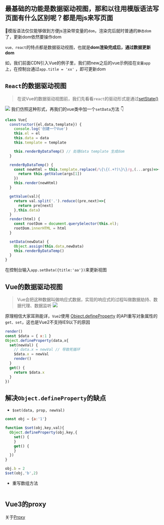 ## 最基础的功能是数据驱动视图，那和以往用模版语法写页面有什么区别呢？都是用js来写页面
模版语法仅仅能够做到方便js渲染带变量的`dom`，渲染完后就时普通的`静态dom`了，更新dom依然要操作dom

`vue、react`的特点都是数据驱动视图，也就是**dom渲染完成后，通过数据更新dom**

如，我们前面CDN引入Vue的例子里，我们把new之后的vue示例挂在`变量app`上，在控制台通过`app.title = 'xx'` ，即可更新dom

## `React`的数据驱动视图
> 在说Vue的数据驱动视图前，我们先看看`react`的驱动形式是通过[setState()](https://react.docschina.org/docs/state-and-lifecycle.html)
> 
![](https://kingan-md-img.oss-cn-guangzhou.aliyuncs.com/blog/20220306154527.png)
我们仿照这种形式，再我们的vue类中加一个`setData`方法 👇

```js
class Vue{
  constructor({el,data,template}) {
    console.log('创建一个Vue')
    this.el = el
    this.data = data
    this.template = template

    this.renderByDataTemp() // 处理data template 生成dom
  }

  renderByDataTemp() {
    const newHtml = this.template.replace(/\{\{(.+?)\}\}/g,(...args)=>{
      return this.getValue(args[1])
    })
    this.render(newHtml)
  }

  getValue(val){
    return val.split('.').reduce((pre,next)=>{
      return pre[next]
    },this.data)
  }
  render(html) {
    const rootDom = document.querySelector(this.el);
    rootDom.innerHTML = html
  }

  setData(newData) {
    Object.assign(this.data,newData)
    this.renderByDataTemp()
  }
}
```

在控制台输入`app.setData({title:'aa'})`来更新视图

## Vue的数据驱动视图
> Vue会把这种数据叫做响应式数据，实现的响应式的过程叫做数据劫持、数据代理、数据监听
![](https://kingan-md-img.oss-cn-guangzhou.aliyuncs.com/blog/20220307233604.png)

原理相信大家耳熟能详，`Vue2`使用 [Object.defineProperty](https://developer.mozilla.org/zh-CN/docs/Web/JavaScript/Reference/Global_Objects/Object/defineProperty) 的API重写对象属性的`get、set`，这也是Vue2不支持IE9以下的原因

```js
render()
const $data = { x:1 }
Object.defineProperty(data,x{
  set(newVal) {
    // data.x = newVal // 导致死循环
    $data.x = newVal
    render()
  }
  get() {
    return $data.x
  }
})
```

## 解决`Object.defineProperty`的缺点

- `$set(data, prop, newVal)`
```js
const obj = {a:'1'}

function $set(obj,key,val){
  Object.defineProperty(obj,key,{
    set() {
    }
    get() {
    }
  })
}

obj.b = 2
$set(obj,'b',2)
```
- 重写数组方法

```js

```

## Vue3的proxy

关于[Proxy](../js/proxy.md)
